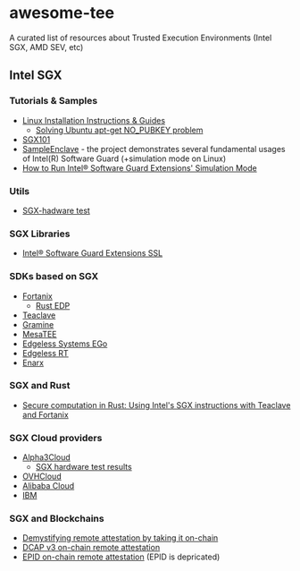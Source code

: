 # awesome-tee
A curated list of resources about Trusted Execution Environments (Intel SGX, AMD SEV, etc)

## Intel SGX
### Tutorials & Samples
- [Linux Installation Instructions & Guides](https://download.01.org/intel-sgx/latest/linux-latest/docs)
   - [Solving Ubuntu apt-get NO_PUBKEY problem](https://github.com/akalmykov/awesome-tee/blob/main/intel-sgx-apt-repo-ubuntu.md)
- [SGX101](https://sgx101.gitbook.io/sgx101/)
- [SampleEnclave](https://github.com/intel/linux-sgx/tree/master/SampleCode/SampleEnclave) - the project demonstrates several fundamental usages of Intel(R) Software Guard (+simulation mode on Linux)
- [How to Run Intel® Software Guard Extensions' Simulation Mode](https://www.intel.com/content/www/us/en/developer/articles/training/usage-of-simulation-mode-in-sgx-enhanced-application.html)

### Utils
- [SGX-hadware test](https://github.com/ayeks/SGX-hardware)

### SGX Libraries
- [Intel® Software Guard Extensions SSL](https://github.com/intel/intel-sgx-ssl)

### SDKs based on SGX
- [Fortanix](https://www.fortanix.com/intel-sgx)
   - [Rust EDP](https://edp.fortanix.com/docs/)
- [Teaclave](https://teaclave.apache.org/)
- [Gramine](https://gramineproject.io/)
- [MesaTEE](https://anquan.baidu.com/product/mesatee)
- [Edgeless Systems EGo](https://www.edgeless.systems/products/ego/)
- [Edgeless RT](https://github.com/edgelesssys/edgelessrt)
- [Enarx](https://enarx.dev/)

### SGX and Rust
- [Secure computation in Rust: Using Intel's SGX instructions with Teaclave and Fortanix](https://blog.lambdaclass.com/secure-computation-in-rust-using-intels-sgx-instructions-with-teaclave-and-fortanix)

### SGX Cloud providers
- [Alpha3Cloud](https://alpha3cloud.com/public-cloud/compute/intel-sgx/)
   - [SGX hardware test results](https://github.com/akalmykov/awesome-tee/blob/main/sgx-hardware-Alpha3Cloud.md)
- [OVHCloud](https://www.ovhcloud.com/en/bare-metal/uc-confidential-computing/)
- [Alibaba Cloud](https://www.alibabacloud.com/help/en/ecs/user-guide/build-an-sgx-encrypted-computing-environment)
- [IBM](https://cloud.ibm.com/docs/bare-metal?topic=bare-metal-bm-server-provision-sgx)
 
### SGX and Blockchains
- [Demystifying remote attestation by taking it on-chain](https://collective.flashbots.net/t/demystifying-remote-attestation-by-taking-it-on-chain/2629)
- [DCAP v3 on-chain remote attestation](https://github.com/automata-network/automata-dcap-v3-attestation)
- [EPID on-chain remote attestation](https://github.com/PufferFinance/rave/) (EPID is depricated)



